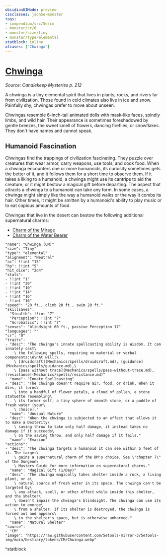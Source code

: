 ```yaml
---
obsidianUIMode: preview
cssclasses: json5e-monster
tags:
- compendium/src/5e/cm
- monster/cr/0
- monster/size/tiny
- monster/type/elemental
statblock: inline
aliases: ["Chwinga"]
---
```

# [Chwinga](Mechanics\bestiary\elemental/chwinga-cm.md)
*Source: Candlekeep Mysteries p. 212*  

A chwinga is a tiny elemental spirit that lives in plants, rocks, and rivers far from civilization. Those found in cold climates also live in ice and snow. Painfully shy, chwingas prefer to move about unseen.

Chwingas resemble 6-inch-tall animated dolls with mask-like faces, spindly limbs, and wild hair. Their appearance is sometimes foreshadowed by gentle breezes, the sweet smell of flowers, dancing fireflies, or snowflakes. They don't have names and cannot speak.

## Humanoid Fascination

Chwingas find the trappings of civilization fascinating. They puzzle over creatures that wear armor, carry weapons, use tools, and cook food. When a chwinga encounters one or more humanoids, its curiosity sometimes gets the better of it, and it follows them for a short time to observe them. If it takes a liking to a humanoid, a chwinga might use its cantrips to aid the creature, or it might bestow a magical gift before departing. The aspect that attracts a chwinga to a humanoid can take any form. In some cases, a chwinga might simply like the way a humanoid walks or the way it combs its hair. Other times, it might be smitten by a humanoid's ability to play music or to eat copious amounts of food.

Chwingas that live in the desert can bestow the following additional supernatural charms:

- [Charm of the Mirage](Mechanics/rewards/charm-of-the-mirage-cm.md)  
- [Charm of the Water Bearer](Mechanics/rewards/charm-of-the-water-bearer-cm.md)  

```statblock
"name": "Chwinga (CM)"
"size": "Tiny"
"type": "elemental"
"alignment": "Neutral"
"ac": !!int "15"
"hp": !!int "5"
"hit_dice": "2d4"
"stats":
- !!int "1"
- !!int "20"
- !!int "10"
- !!int "14"
- !!int "16"
- !!int "16"
"speed": "20 ft., climb 20 ft., swim 20 ft."
"skillsaves":
  "Stealth": !!int "7"
  "Perception": !!int "7"
  "Acrobatics": !!int "7"
"senses": "blindsight 60 ft., passive Perception 17"
"languages": ""
"cr": "0"
"traits":
- "desc": "The chwinga's innate spellcasting ability is Wisdom. It can innately cast\
    \ the following spells, requiring no material or verbal components:\n\nAt will:\
    \ [druidcraft](Mechanics/spells/druidcraft.md), [guidance](Mechanics/spells/guidance.md),\
    \ [pass without trace](Mechanics/spells/pass-without-trace.md), [resistance](Mechanics/spells/resistance.md)"
  "name": "Innate Spellcasting"
- "desc": "The chwinga doesn't require air, food, or drink. When it dies, it turns\
    \ into a handful of flower petals, a cloud of pollen, a stone statuette resembling\
    \ its former self, a tiny sphere of smooth stone, or a puddle of fresh water (your\
    \ choice)."
  "name": "Unusual Nature"
- "desc": "When the chwinga is subjected to an effect that allows it to make a Dexterity\
    \ saving throw to take only half damage, it instead takes no damage if it succeeds\
    \ on the saving throw, and only half damage if it fails."
  "name": "Evasion"
"actions":
- "desc": "The chwinga targets a humanoid it can see within 5 feet of it. The target\
    \ gains a supernatural charm of the DM's choice. See \"chapter 7\" of the Dungeon\
    \ Masters Guide for more information on supernatural charms."
  "name": "Magical Gift (1/Day)"
- "desc": "The chwinga magically takes shelter inside a rock, a living plant, or a\
    \ natural source of fresh water in its space. The chwinga can't be targeted by\
    \ any attack, spell, or other effect while inside this shelter, and the shelter\
    \ doesn't impair the chwinga's blindsight. The chwinga can use its action to emerge\
    \ from a shelter. If its shelter is destroyed, the chwinga is forced out and appears\
    \ in the shelter's space, but is otherwise unharmed."
  "name": "Natural Shelter"
"source":
- "CM"
"image": "https://raw.githubusercontent.com/5etools-mirror-3/5etools-img/main/bestiary/tokens/CM/Chwinga.webp"
```
^statblock